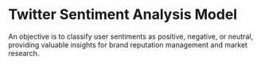 # Twitter Sentiment Analysis Model
 An objective is to classify user sentiments as positive, negative, or neutral, providing valuable insights for brand reputation management and market research.

